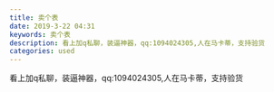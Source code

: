 ```yaml
---
title: 卖个表
date: 2019-3-22 04:31
keywords: 卖个表
description: 看上加q私聊，装逼神器，qq:1094024305,人在马卡蒂，支持验货
categories: used
---
```

<td class="t_f" id="postmessage_3278626">

<img alt="" border="0" class="zoom" data-cf-modified-71a201c7f3ab29b7cf2bc082-="" file="http://www.flw.ph/data/appbyme/upload/image/201903/22/rzrvKYf7Ua6V.jpg" id="aimg_DDJyZ" lazyloadthumb="1" onclick="" onmouseover="" src="http://www.flw.ph/data/appbyme/upload/image/201903/22/rzrvKYf7Ua6V.jpg"/><br/>
<img alt="" border="0" class="zoom" data-cf-modified-71a201c7f3ab29b7cf2bc082-="" file="http://www.flw.ph/data/appbyme/upload/image/201903/22/xW6ByDzanKuV.jpg" id="aimg_Hb8L4" lazyloadthumb="1" onclick="" onmouseover="" src="http://www.flw.ph/data/appbyme/upload/image/201903/22/xW6ByDzanKuV.jpg"/><br/>
看上加q私聊，装逼神器，qq:1094024305,人在马卡蒂，支持验货<br/>
</td>
